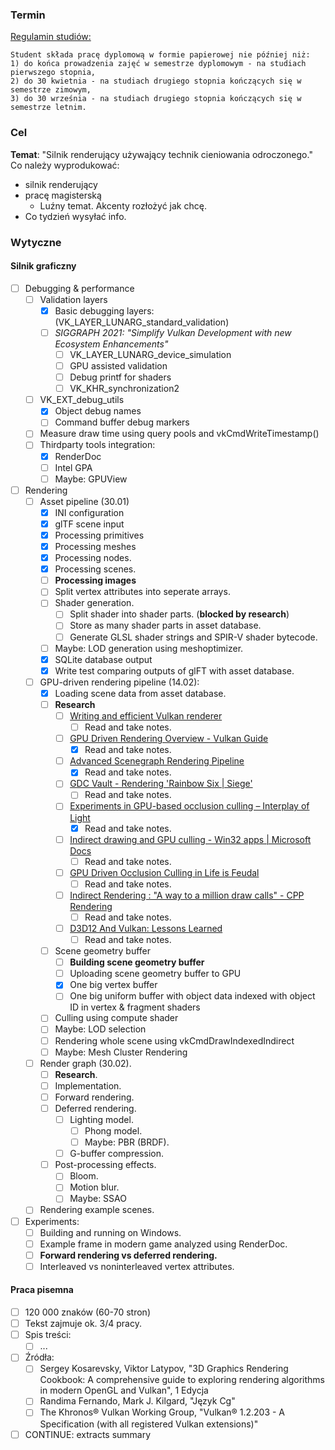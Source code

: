 ### Termin

[Regulamin studiów:](https://pg.edu.pl/documents/10754/0/Regulamin%20studi%C3%B3w%202021_2022.pdf)

```
Student składa pracę dyplomową w formie papierowej nie później niż:  
1) do końca prowadzenia zajęć w semestrze dyplomowym - na studiach pierwszego stopnia,  
2) do 30 kwietnia - na studiach drugiego stopnia kończących się w semestrze zimowym,  
3) do 30 września - na studiach drugiego stopnia kończących się w semestrze letnim.
```

### Cel

**Temat**: "Silnik renderujący używający technik cieniowania odroczonego."
Co należy wyprodukować:

- silnik renderujący
- pracę magisterską
	- Luźny temat. Akcenty rozłożyć jak chcę.
- Co tydzień wysyłać info.

### Wytyczne

#### Silnik graficzny

- [ ] Debugging & performance
	- [ ] Validation layers
		- [x] Basic debugging layers: (VK_LAYER_LUNARG_standard_validation)
		- [ ] _SIGGRAPH 2021: "Simplify Vulkan Development with new Ecosystem Enhancements"_
			- [ ] VK_LAYER_LUNARG_device_simulation
			- [ ] GPU assisted validation
			- [ ] Debug printf for shaders
			- [ ] VK_KHR_synchronization2
	- [ ] VK_EXT_debug_utils
		- [x] Object debug names
		- [ ] Command buffer debug markers
	- [ ] Measure draw time using query pools and vkCmdWriteTimestamp()
	- [ ] Thirdparty tools integration:
		- [x] RenderDoc
		- [ ] Intel GPA
		- [ ] Maybe: GPUView

- [ ] Rendering
	- [ ] Asset pipeline (30.01)
		- [x] INI configuration
        - [x] glTF scene input
        - [x] Processing primitives
        - [x] Processing meshes
        - [x] Processing nodes.
        - [x] Processing scenes.
        - [ ] **Processing images**
        - [ ] Split vertex attributes into seperate arrays.
        - [ ] Shader generation.
	        - [ ] Split shader into shader parts. (**blocked by research**)
	        - [ ] Store as many shader parts in asset database.
	        - [ ] Generate GLSL shader strings and SPIR-V shader bytecode.
        - [ ] Maybe: LOD generation using meshoptimizer.
		- [x] SQLite database output
		- [x] Write test comparing outputs of glFT with asset database.
    - [ ] GPU-driven rendering pipeline (14.02):
		- [x] Loading scene data from asset database.
		- [ ] **Research**
			- [ ] [Writing and efficient Vulkan renderer](https://zeux.io/2020/02/27/writing-an-efficient-vulkan-renderer/)
				- [ ] Read and take notes.
			- [ ] [GPU Driven Rendering Overview - Vulkan Guide](https://vkguide.dev/docs/gpudriven/gpu_driven_engines/)
				- [x] Read and take notes.
			- [ ] [Advanced Scenegraph Rendering Pipeline](https://on-demand.gputechconf.com/gtc/2013/presentations/S3032-Advanced-Scenegraph-Rendering-Pipeline.pdf)
				- [x] Read and take notes.
			- [ ] [GDC Vault - Rendering 'Rainbow Six | Siege'](https://www.gdcvault.com/play/1022990/Rendering-Rainbow-Six-Siege)
				- [ ] Read and take notes.
			- [ ] [Experiments in GPU-based occlusion culling – Interplay of Light](https://interplayoflight.wordpress.com/2017/11/15/experiments-in-gpu-based-occlusion-culling/)
				- [x] Read and take notes.
			- [ ] [Indirect drawing and GPU culling - Win32 apps | Microsoft Docs](https://docs.microsoft.com/en-us/windows/win32/direct3d12/indirect-drawing-and-gpu-culling-)
				- [ ] Read and take notes.
			- [ ] [GPU Driven Occlusion Culling in Life is Feudal ](https://bazhenovc.github.io/blog/post/gpu-driven-occlusion-culling-slides-lif/)
				- [ ] Read and take notes.
			- [ ] [Indirect Rendering : "A way to a million draw calls" - CPP Rendering](https://cpp-rendering.io/indirect-rendering/)
				- [ ] Read and take notes.
			- [ ] [D3D12 And Vulkan: Lessons Learned](https://gpuopen.com/wp-content/uploads/2017/03/GDC2017-D3D12-And-Vulkan-Lessons-Learned.pdf)
				- [ ] Read and take notes.
		- [ ] Scene geometry buffer
			- [ ] **Building scene geometry buffer**
			- [ ] Uploading scene geometry buffer to GPU
			- [x] One big vertex buffer
			- [ ] One big uniform buffer with object data indexed with object ID in vertex & fragment shaders
        - [ ] Culling using compute shader
        - [ ] Maybe: LOD selection
        - [ ] Rendering whole scene using vkCmdDrawIndexedIndirect
        - [ ] Maybe: Mesh Cluster Rendering
    - [ ] Render graph (30.02).
		- [ ] **Research**.
		- [ ] Implementation.
		- [ ] Forward rendering.
		- [ ] Deferred rendering.
			- [ ] Lighting model.
				- [ ] Phong model.
				- [ ] Maybe: PBR (BRDF).
			- [ ] G-buffer compression.
		- [ ] Post-processing effects.
			- [ ] Bloom.
			- [ ] Motion blur.
			- [ ] Maybe: SSAO
	- [ ] Rendering example scenes.

- [ ] Experiments:
	- [ ] Building and running on Windows.
	- [ ] Example frame in modern game analyzed using RenderDoc.
	- [ ] **Forward rendering vs deferred rendering.**
	- [ ] Interleaved vs noninterleaved vertex attributes.

#### Praca pisemna

- [ ] 120 000 znaków (60-70 stron)
- [ ] Tekst zajmuje ok. 3/4 pracy.
- [ ] Spis treści:
	- [ ] ...
- [ ] Źródła:
	- [ ] Sergey Kosarevsky, Viktor Latypov, "3D Graphics Rendering Cookbook: A comprehensive guide to exploring
	  rendering algorithms in modern OpenGL and Vulkan", 1 Edycja
	- [ ] Randima Fernando, Mark J. Kilgard, "Język Cg"
	- [ ] The Khronos® Vulkan Working Group, "Vulkan® 1.2.203 - A Specification (with all registered Vulkan extensions)"
- [ ] CONTINUE: extracts summary
